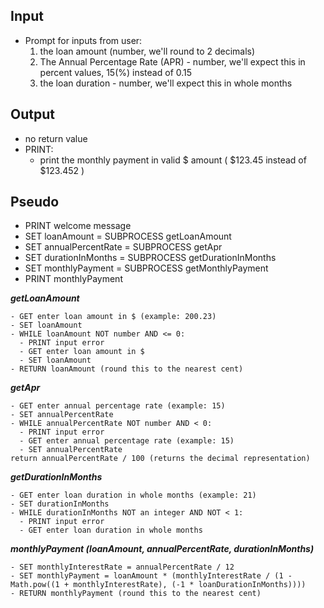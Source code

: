 ## Input

- Prompt for inputs from user:
  1. the loan amount (number, we'll round to 2 decimals)
  2. The Annual Percentage Rate (APR) - number, we'll expect this in percent values, 15(%) instead of 0.15
  3. the loan duration - number, we'll expect this in whole months

## Output

- no return value
- PRINT:
  - print the monthly payment in valid $ amount ( $123.45 instead of $123.452 )

## Pseudo

- PRINT welcome message
- SET loanAmount = SUBPROCESS getLoanAmount
- SET annualPercentRate = SUBPROCESS getApr
- SET durationInMonths = SUBPROCESS getDurationInMonths
- SET monthlyPayment = SUBPROCESS getMonthlyPayment
- PRINT monthlyPayment

**_getLoanAmount_**

```
- GET enter loan amount in $ (example: 200.23)
- SET loanAmount
- WHILE loanAmount NOT number AND <= 0:
  - PRINT input error
  - GET enter loan amount in $
  - SET loanAmount
- RETURN loanAmount (round this to the nearest cent)
```

**_getApr_**

```
- GET enter annual percentage rate (example: 15)
- SET annualPercentRate
- WHILE annualPercentRate NOT number AND < 0:
  - PRINT input error
  - GET enter annual percentage rate (example: 15)
  - SET annualPercentRate
return annualPercentRate / 100 (returns the decimal representation)
```

**_getDurationInMonths_**

```
- GET enter loan duration in whole months (example: 21)
- SET durationInMonths
- WHILE durationInMonths NOT an integer AND NOT < 1:
  - PRINT input error
  - GET enter loan duration in whole months
```

**_monthlyPayment (loanAmount, annualPercentRate, durationInMonths)_**

```
- SET monthlyInterestRate = annualPercentRate / 12
- SET monthlyPayment = loanAmount * (monthlyInterestRate / (1 - Math.pow((1 + monthlyInterestRate), (-1 * loanDurationInMonths))))
- RETURN monthlyPayment (round this to the nearest cent)
```
